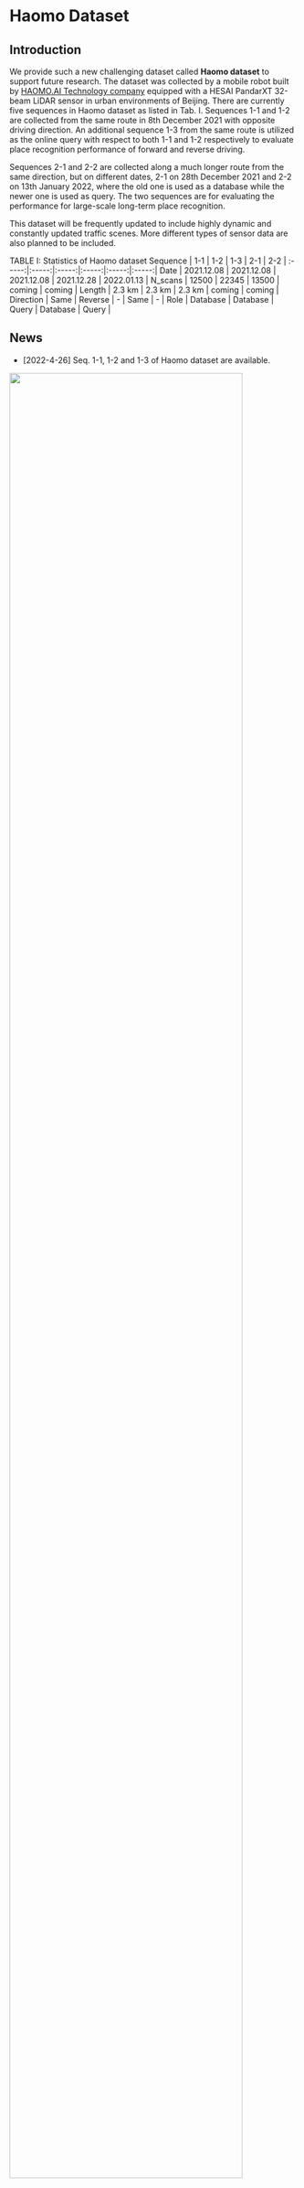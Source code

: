 # Haomo Dataset

## Introduction
We provide such a new challenging dataset called **Haomo dataset** to support future research. The dataset was collected by a mobile robot built by [HAOMO.AI Technology company](https://github.com/haomo-ai) equipped with a HESAI PandarXT 32-beam LiDAR sensor in urban environments of Beijing. There are currently five sequences in Haomo dataset as listed in Tab. I. Sequences 1-1 and 1-2 are collected from the same route in 8th December 2021 with opposite driving direction. An additional sequence 1-3 from the same route is utilized as the online query with respect to both 1-1 and 1-2 respectively to evaluate place recognition performance of forward and reverse driving.  

Sequences 2-1 and 2-2 are collected along a much longer route from the same direction, but on different dates, 2-1 on 28th December 2021 and 2-2 on 13th January 2022, where the old one is used as a database while the newer one is used as query. The two sequences are for evaluating the performance for large-scale long-term place recognition.

This dataset will be frequently updated to include highly dynamic and constantly updated traffic scenes. More different types of sensor data are also planned to be included.

TABLE I: Statistics of Haomo dataset
Sequence | 1-1 | 1-2 | 1-3 | 2-1 | 2-2 |
:-----:|:-----:|:-----:|:-----:|:-----:|:-----:|
Date | 2021.12.08 | 2021.12.08 | 2021.12.08 | 2021.12.28 | 2022.01.13 |
N_scans | 12500 | 22345 | 13500 | coming | coming |
Length | 2.3 km | 2.3 km | 2.3 km | coming | coming |
Direction | Same | Reverse | - | Same | - |
Role | Database | Database | Query | Database | Query |

## News

* [2022-4-26] Seq. 1-1, 1-2 and 1-3 of Haomo dataset are available.


<img src="https://github.com/haomo-ai/OverlapTransformer/blob/master/Haomo_Dataset/haomo_dataset.png" width="90%"/>  

<!---
<img src="https://github.com/haomo-ai/OverlapTransformer/blob/master/Haomo_Dataset/dataset_short_term.gif" width="40%"/>
-->



## Download

You can download the scans and poses of the LiDAR sensor from the following links.

#### Sequence 1-1 and 1-2

* [[scans](https://perception-data.oss-cn-beijing.aliyuncs.com/loc/place_recognition/OT/1-1and1-2/scans.zip)]  
* [[poses](https://perception-data.oss-cn-beijing.aliyuncs.com/loc/place_recognition/OT/1-1and1-2/1-1and1-2.txt)]  

#### Sequence 1-3

* [[scans](https://perception-data.oss-cn-beijing.aliyuncs.com/loc/place_recognition/OT/1-3/scans.zip)]  
* [[poses](https://perception-data.oss-cn-beijing.aliyuncs.com/loc/place_recognition/OT/1-3/1-3.txt)]  
* [[transformation between the first poses](https://perception-data.oss-cn-beijing.aliyuncs.com/loc/place_recognition/OT/1-3/transformation_bet_traj.txt)]

#### Other sequences

Coming soon ...

## Format

* [scans] contains all .bin files of recorded point clouds from the 32-beam LiDAR.
* [poses] contains the local poses of each trajectory.
* [transformation between the first poses] contains the transformation matrix between the first poses of two trajectories. (e.g., transformation matrix of Seq 1-3 is T<sub>1-3</sub><sup>-1</sup> \cdot T<sub>1-1</sub>)

Our dataset follows the data format of [KITTI odometry benchmark](http://www.cvlibs.net/datasets/kitti/eval_odometry.php). 

## Publication
If you use our Haomo dataset in your academic work, please cite the corresponding paper ([PDF](https://arxiv.org/pdf/2203.03397.pdf)):  
    
	@article{ma2022arxiv, 
		author = {Junyi Ma and Jun Zhang and Jintao Xu and Rui Ai and Weihao Gu and Cyrill Stachniss and Xieyuanli Chen},
		title  = {{OverlapTransformer: An Efficient and Rotation-Invariant Transformer Network for LiDAR-Based Place Recognition}},
		journal = {arXiv preprint},
		eprint = {2203.03397},
		year = {2022}
	}

